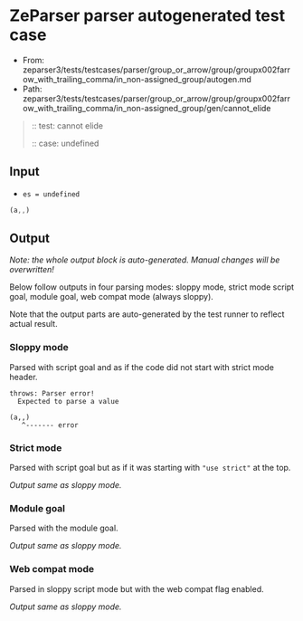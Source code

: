# ZeParser parser autogenerated test case

- From: zeparser3/tests/testcases/parser/group_or_arrow/group/groupx002farrow_with_trailing_comma/in_non-assigned_group/autogen.md
- Path: zeparser3/tests/testcases/parser/group_or_arrow/group/groupx002farrow_with_trailing_comma/in_non-assigned_group/gen/cannot_elide

> :: test: cannot elide
>
> :: case: undefined

## Input

- `es = undefined`

`````js
(a,,)
`````

## Output

_Note: the whole output block is auto-generated. Manual changes will be overwritten!_

Below follow outputs in four parsing modes: sloppy mode, strict mode script goal, module goal, web compat mode (always sloppy).

Note that the output parts are auto-generated by the test runner to reflect actual result.

### Sloppy mode

Parsed with script goal and as if the code did not start with strict mode header.

`````
throws: Parser error!
  Expected to parse a value

(a,,)
   ^------- error
`````

### Strict mode

Parsed with script goal but as if it was starting with `"use strict"` at the top.

_Output same as sloppy mode._

### Module goal

Parsed with the module goal.

_Output same as sloppy mode._

### Web compat mode

Parsed in sloppy script mode but with the web compat flag enabled.

_Output same as sloppy mode._
